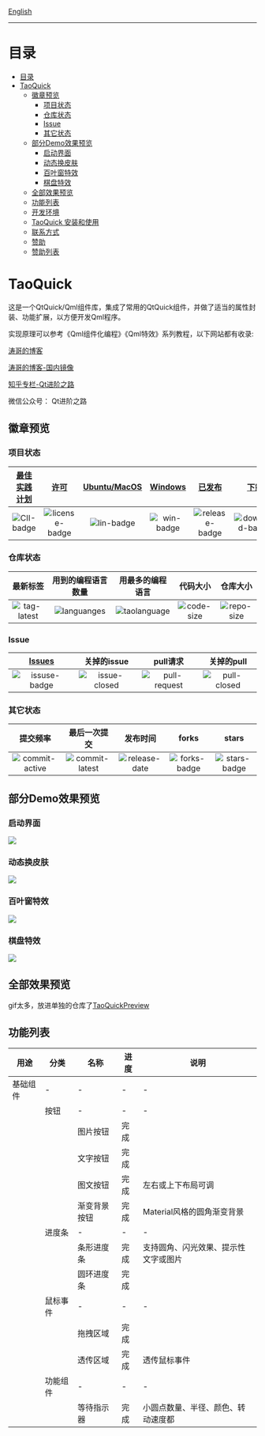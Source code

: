 ﻿[English](README-en.md)

-------------------------------------------------------------

# 目录
- [目录](#%e7%9b%ae%e5%bd%95)
- [TaoQuick](#taoquick)
  - [徽章预览](#%e5%be%bd%e7%ab%a0%e9%a2%84%e8%a7%88)
    - [项目状态](#%e9%a1%b9%e7%9b%ae%e7%8a%b6%e6%80%81)
    - [仓库状态](#%e4%bb%93%e5%ba%93%e7%8a%b6%e6%80%81)
    - [Issue](#issue)
    - [其它状态](#%e5%85%b6%e5%ae%83%e7%8a%b6%e6%80%81)
  - [部分Demo效果预览](#%e9%83%a8%e5%88%86demo%e6%95%88%e6%9e%9c%e9%a2%84%e8%a7%88)
    - [启动界面](#%e5%90%af%e5%8a%a8%e7%95%8c%e9%9d%a2)
    - [动态换皮肤](#%e5%8a%a8%e6%80%81%e6%8d%a2%e7%9a%ae%e8%82%a4)
    - [百叶窗特效](#%e7%99%be%e5%8f%b6%e7%aa%97%e7%89%b9%e6%95%88)
    - [棋盘特效](#%e6%a3%8b%e7%9b%98%e7%89%b9%e6%95%88)
  - [全部效果预览](#%e5%85%a8%e9%83%a8%e6%95%88%e6%9e%9c%e9%a2%84%e8%a7%88)
  - [功能列表](#%e5%8a%9f%e8%83%bd%e5%88%97%e8%a1%a8)
  - [开发环境](#%e5%bc%80%e5%8f%91%e7%8e%af%e5%a2%83)
  - [TaoQuick 安装和使用](#taoquick-%e5%ae%89%e8%a3%85%e5%92%8c%e4%bd%bf%e7%94%a8)
  - [联系方式](#%e8%81%94%e7%b3%bb%e6%96%b9%e5%bc%8f)
  - [赞助](#%e8%b5%9e%e5%8a%a9)
  - [赞助列表](#%e8%b5%9e%e5%8a%a9%e5%88%97%e8%a1%a8)
  
# TaoQuick

这是一个QtQuick/Qml组件库，集成了常用的QtQuick组件，并做了适当的属性封装、功能扩展，以方便开发Qml程序。

实现原理可以参考《Qml组件化编程》《Qml特效》系列教程，以下网站都有收录:

[涛哥的博客](https://jaredtao.github.io)

[涛哥的博客-国内镜像](https://jaredtao.gitee.io)

[知乎专栏-Qt进阶之路](https://zhuanlan.zhihu.com/TaoQt)

微信公众号： Qt进阶之路

## 徽章预览
### 项目状态
|[最佳实践计划][CII-link]|[许可][license-link]| [Ubuntu/MacOS][lin-link] | [Windows][win-link] |[已发布][release-link]|[下载][download-link]|下载次数|
|:--:|:--:|:--:|:--:|:--:|:--:|:--:|
|![CII-badge]|![license-badge]|![lin-badge]| ![win-badge]|![release-badge] |![download-badge]|![download-latest]|

[license-link]: https://github.com/jaredtao/TaoQuick/blob/master/LICENSE "LICENSE"
[license-badge]: https://img.shields.io/badge/license-MIT-blue.svg "MIT"

[lin-badge]: https://travis-ci.com/jaredtao/TaoQuick.svg?branch=master "Travis build status"
[lin-link]: https://travis-ci.com/jaredtao/TaoQuick "Travis build status"
[win-badge]: https://ci.appveyor.com/api/projects/status/ontim37g33hvfv72?svg=true "AppVeyor build status"
[win-link]: https://ci.appveyor.com/project/jiawentao/TaoQuick "AppVeyor build status"

[release-link]: https://github.com/jaredtao/TaoQuick/releases "Release status"
[release-badge]: https://img.shields.io/github/release/jaredtao/TaoQuick.svg?style=flat-square "Release status"
[download-link]: https://github.com/jaredtao/TaoQuick/releases/latest "Download status"
[download-badge]: https://img.shields.io/github/downloads/jaredtao/TaoQuick/total.svg "Download status"
[download-latest]: https://img.shields.io/github/downloads/jaredtao/TaoQuick/latest/total.svg "latest status"
[CII-badge]: https://bestpractices.coreinfrastructure.org/projects/3060/badge
[CII-link]: https://bestpractices.coreinfrastructure.org/projects/3060
### 仓库状态
|最新标签|用到的编程语言数量|用最多的编程语言|代码大小|仓库大小|
|:--: |:--: |:--:|:--:|:--:|
|![tag-latest]|![languanges]|![taolanguage]|![code-size]|![repo-size]|

[languanges]: https://img.shields.io/github/languages/count/jaredtao/taoquick.svg "language count"
[taolanguage]: https://img.shields.io/github/languages/top/jaredtao/taoquick.svg "top language"
[code-size]: https://img.shields.io/github/languages/code-size/jaredtao/taoquick.svg "code size"
[repo-size]: https://img.shields.io/github/repo-size/jaredtao/taoquick.svg "repo-size"
[tag-latest]: https://img.shields.io/github/tag/jaredtao/taoquick.svg

### Issue
|[Issues][issues-link]|关掉的issue|pull请求|关掉的pull|
|:--:|:--:|:--:|:--:|
|![issuse-badge]|![issue-closed]|![pull-request]|![pull-closed]|

[issues-link]: https://github.com/jaredtao/TaoQuick/issues 
[issuse-badge]: https://img.shields.io/github/issues/jaredtao/taoquick.svg?style=popout 
[issue-closed]: https://img.shields.io/github/issues-closed/jaredtao/taoquick.svg
[pull-request]: https://img.shields.io/github/issues-pr/jaredtao/taoquick.svg
[pull-closed]: https://img.shields.io/github/issues-pr-closed/jaredtao/taoquick.svg

### 其它状态

|提交频率|最后一次提交|发布时间|forks|stars|
|:--:|:--:|:--:|:--:|:--:|
|![commit-active]|![commit-latest]|![release-date]|![forks-badge]|![stars-badge]|

[forks-badge]: https://img.shields.io/github/forks/jaredtao/taoquick.svg "forks"
[stars-badge]: https://img.shields.io/github/stars/jaredtao/taoquick.svg "stars"
[commit-active]: https://img.shields.io/github/commit-activity/w/jaredtao/taoquick.svg
[commit-latest]: https://img.shields.io/github/last-commit/jaredtao/taoquick.svg
[release-date]: https://img.shields.io/github/release-date/jaredtao/taoquick.svg


## 部分Demo效果预览

### 启动界面

![](https://github.com/jaredtao/TaoQuickPreview/blob/master/Preview/Splash.gif)

### 动态换皮肤

![](https://github.com/jaredtao/TaoQuickPreview/blob/master/Preview/Skin.gif)

### 百叶窗特效

![](https://github.com/jaredtao/TaoQuickPreview/blob/master/Preview/Animation/5.gif)

### 棋盘特效
![](https://github.com/jaredtao/TaoQuickPreview/blob/master/Preview/PageSwitch/棋盘效果.gif)

## 全部效果预览

gif太多，放进单独的仓库了[TaoQuickPreview](https://github.com/jaredtao/TaoQuickPreview)

## 功能列表
|用途|分类|名称|进度|说明|
|--|--|--|--|--|
|基础组件|-|-|-|-|
||按钮|-|-|-|
|||图片按钮|完成||
|||文字按钮|完成||
|||图文按钮|完成|左右或上下布局可调|
|||渐变背景按钮|完成|Material风格的圆角渐变背景|
||进度条|-|-|-|
|||条形进度条|完成|支持圆角、闪光效果、提示性文字或图片|
|||圆环进度条|完成||
||鼠标事件|-|-|-|
|||拖拽区域|完成||
|||透传区域|完成|透传鼠标事件|
||功能组件|-|-|-|
|||等待指示器|完成|小圆点数量、半径、颜色、转动速度都
